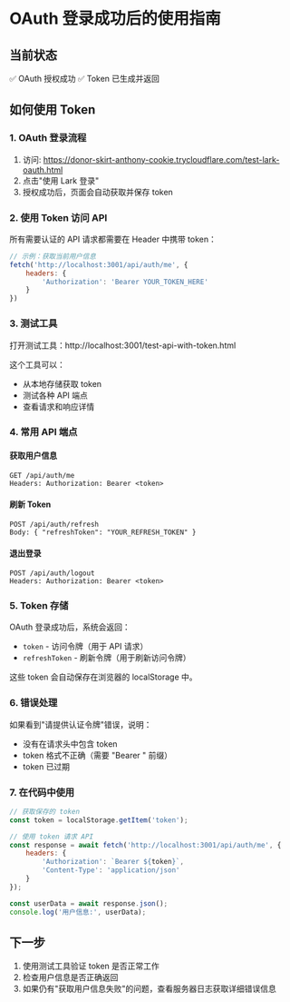 # OAuth 登录成功后的使用指南

## 当前状态
✅ OAuth 授权成功
✅ Token 已生成并返回

## 如何使用 Token

### 1. OAuth 登录流程
1. 访问: https://donor-skirt-anthony-cookie.trycloudflare.com/test-lark-oauth.html
2. 点击"使用 Lark 登录"
3. 授权成功后，页面会自动获取并保存 token

### 2. 使用 Token 访问 API

所有需要认证的 API 请求都需要在 Header 中携带 token：

```javascript
// 示例：获取当前用户信息
fetch('http://localhost:3001/api/auth/me', {
    headers: {
        'Authorization': 'Bearer YOUR_TOKEN_HERE'
    }
})
```

### 3. 测试工具

打开测试工具：http://localhost:3001/test-api-with-token.html

这个工具可以：
- 从本地存储获取 token
- 测试各种 API 端点
- 查看请求和响应详情

### 4. 常用 API 端点

#### 获取用户信息
```
GET /api/auth/me
Headers: Authorization: Bearer <token>
```

#### 刷新 Token
```
POST /api/auth/refresh
Body: { "refreshToken": "YOUR_REFRESH_TOKEN" }
```

#### 退出登录
```
POST /api/auth/logout
Headers: Authorization: Bearer <token>
```

### 5. Token 存储

OAuth 登录成功后，系统会返回：
- `token` - 访问令牌（用于 API 请求）
- `refreshToken` - 刷新令牌（用于刷新访问令牌）

这些 token 会自动保存在浏览器的 localStorage 中。

### 6. 错误处理

如果看到"请提供认证令牌"错误，说明：
- 没有在请求头中包含 token
- token 格式不正确（需要 "Bearer " 前缀）
- token 已过期

### 7. 在代码中使用

```javascript
// 获取保存的 token
const token = localStorage.getItem('token');

// 使用 token 请求 API
const response = await fetch('http://localhost:3001/api/auth/me', {
    headers: {
        'Authorization': `Bearer ${token}`,
        'Content-Type': 'application/json'
    }
});

const userData = await response.json();
console.log('用户信息:', userData);
```

## 下一步

1. 使用测试工具验证 token 是否正常工作
2. 检查用户信息是否正确返回
3. 如果仍有"获取用户信息失败"的问题，查看服务器日志获取详细错误信息